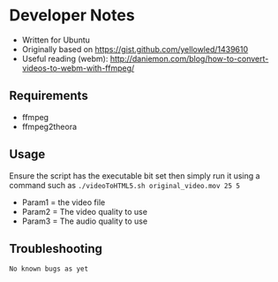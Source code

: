 # Developer Notes
* Written for Ubuntu
* Originally based on https://gist.github.com/yellowled/1439610
* Useful reading (webm): http://daniemon.com/blog/how-to-convert-videos-to-webm-with-ffmpeg/

## Requirements
* ffmpeg
* ffmpeg2theora

## Usage
Ensure the script has the executable bit set then simply run it using a command such as
```./videoToHTML5.sh original_video.mov 25 5```
* Param1 = the video file
* Param2 = The video quality to use
* Param3 = The audio quality to use

## Troubleshooting
`No known bugs as yet`
